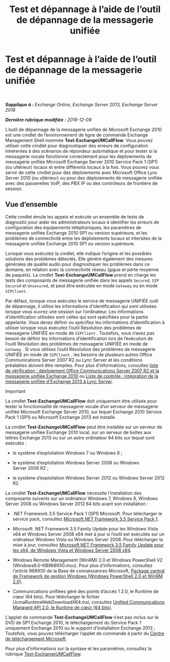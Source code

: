 ﻿---
title: 'Test et dépannage à l’aide de l’outil de dépannage de la messagerie unifiée'
TOCTitle: Test et dépannage à l’aide de l’outil de dépannage de la messagerie unifiée
ms:assetid: 1fab2e52-bd2d-4e46-b222-53fee9d34cba
ms:mtpsurl: https://technet.microsoft.com/fr-fr/library/Gg621148(v=EXCHG.150)
ms:contentKeyID: 56269363
ms.date: 05/23/2018
mtps_version: v=EXCHG.150
ms.translationtype: MT
---

# Test et dépannage à l’aide de l’outil de dépannage de la messagerie unifiée

 

_**Sapplique à :** Exchange Online, Exchange Server 2013, Exchange Server 2016_

_**Dernière rubrique modifiée :** 2016-12-09_

L’outil de dépannage de la messagerie unifiée de Microsoft Exchange 2010 est une cmdlet de l’environnement de ligne de commande Exchange Management Shell nommée **Test-ExchangeUMCallFlow**. Vous pouvez utiliser cette cmdlet pour diagnostiquer des erreurs de configuration inhérentes à des scénarios de répondeur automatique et pour tester si la messagerie vocale fonctionne correctement pour les déploiements de messagerie unifiée Microsoft Exchange Server 2010 Service Pack 1 (SP1) (ou ultérieur) locaux et entre différents locaux à la fois. Vous pouvez vous servir de cette cmdlet pour des déploiements avec Microsoft Office Lync Server 2010 (ou ultérieur) ou pour des déploiements de messagerie unifiée avec des passerelles VoIP, des PBX IP ou des contrôleurs de frontière de session.

## Vue d’ensemble

Cette cmdlet émule les appels et exécute un ensemble de tests de diagnostic pour aider les administrateurs locaux à identifier les erreurs de configuration des équipements téléphoniques, les paramètres de messagerie unifiée Exchange 2010 SP1 ou version supérieure, et les problèmes de connectivité entre les déploiements locaux et intersites de la messagerie unifiée Exchange 2010 SP1 ou version supérieure.

Lorsque vous exécutez la cmdlet, elle indique l’origine et les possibles solutions des problèmes détectés. Elle génère également des mesures générales de qualité audio pour diagnostiquer les problèmes dans ce domaine, en relation avec la connectivité réseau (gigue et perte moyenne de paquets). La cmdlet **Test-ExchangeUMCallFlow** prend en charge les tests des composants de messagerie unifiée dans les appels `Secured`, `SIP Secured` et `Unsecured`, et peut être exécutée en mode `Gateway` ou en mode `SIPClient`.

Par défaut, lorsque vous exécutez le service de messagerie UNIFIÉE outil de dépannage, il utilise les informations d’identification qui sont utilisées lorsque vous ouvrez une session sur l’ordinateur. Les informations d’identification utilisées sont celles qui sont spécifiées pour la partie appelante. Vous devez définir ou spécifiez les informations d’identification à utiliser lorsque vous exécutez l’outil Résolution des problèmes de messagerie UNIFIÉE en mode de `SIPClient` . Toutefois, vous n’avez pas besoin de définir les informations d’identification lors de l’exécution de l’outil Résolution des problèmes de messagerie UNIFIÉE en mode de `Gateway` . Si vous utilisez l’outil Résolution des problèmes de messagerie UNIFIÉE en mode de `SIPClient` , les besoins de plusieurs autres Office Communications Server 2007 R2 ou Lync Server et les conditions préalables doivent être remplies. Pour plus d’informations, consultez [liste de vérification : déploiement Office Communications Server 2007 R2 et la messagerie unifiée Exchange 2010](https://go.microsoft.com/fwlink/p/?linkid=311961) ou [Liste de contrôle : intégration de la messagerie unifiée d'Exchange 2013 à Lync Server](checklist-integrate-exchange-2013-um-with-lync-server-exchange-2013-help.md).

> [!IMPORTANT]
> La cmdlet <strong>Test-ExchangeUMCallFlow</strong> doit uniquement être utilisée pour tester la fonctionnalité de messagerie vocale d’un serveur de messagerie unifiée Microsoft Exchange Server 2010, sur lequel Exchange 2010 Service Pack 1 (SP1) ou Microsoft Exchange 2013 est installé.


La cmdlet **Test-ExchangeUMCallFlow** peut être installée sur un serveur de messagerie unifiée Exchange 2010 local, sur un serveur de boîtes aux lettres Exchange 2013 ou sur un autre ordinateur 64 bits sur lequel sont exécutés :

  - le système d’exploitation Windows 7 ou Windows 8 ;

  - le système d’exploitation Windows Server 2008 ou Windows Server 2008 R2 ;

  - le système d’exploitation Windows Server 2012 ou Windows Server 2012 R2.

La cmdlet **Test-ExchangeUMCallFlow** nécessite l’installation des composants suivants sur un ordinateur Windows 7, Windows 8, Windows Server 2008 ou Windows Server 2012 64 bits avant son installation :

  - .NET Framework 3.5 Service Pack 1 (SP1) Microsoft. Pour télécharger le service pack, consultez [Microsoft.NET Framework 3.5 Service Pack 1](https://go.microsoft.com/fwlink/p/?linkid=152380).

  - Microsoft .NET Framework 3.5 Family Update pour les Windows Vista x64 et Windows Server 2008 x64 met à jour si l’outil est exécutée sur un ordinateur Windows Vista ou Windows Server 2008. Pour télécharger la mise à jour, consultez [Microsoft.NET Framework 3.5 Family Update pour les x64, de Windows Vista et Windows Server 2008 x64](https://go.microsoft.com/fwlink/p/?linkid=178998).

  - Windows Remote Management (WinRM) 2.0 et Windows PowerShell V2 (Windows6.0-KB968930.msu). Pour plus d’informations, consultez l’article 968930 de la Base de connaissances Microsoft, [Package central de Framework de gestion Windows (Windows PowerShell 2.0 et WinRM 2.0)](http://go.microsoft.com/fwlink/p/?linkid=3052&kbid=968930).

  - Communications unifiées géré des points d’accès 1 2.0, le Runtime de cœur (64 bits). Pour télécharger le fichier UcmaRuntimeWebDownloadX64.msi, consultez [Unified Communications Managed API 2.0, le Runtime de cœur (64 bits)](https://go.microsoft.com/fwlink/p/?linkid=198175).

L’applet de commande **Test-ExchangeUMCallFlow** n’est pas inclus sur le DVD de SP1 Exchange 2010, le téléchargement du Service Pack 1 uniquement Exchange 2010 ou le support d’installation Exchange 2013 ; Toutefois, vous pouvez télécharger l’applet de commande à partir du [Centre de téléchargement Microsoft](https://go.microsoft.com/fwlink/p/?linkid=182625).

Pour plus d’informations sur la syntaxe et les paramètres, consultez la rubrique [Test-ExchangeUMCallFlow](https://technet.microsoft.com/fr-fr/library/ff630913\(v=exchg.150\)).

